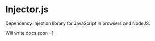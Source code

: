 # Injector.js

Dependency injection library for JavaScript in browsers and NodeJS.

Will write docs soon =]